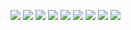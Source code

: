 ![](http://sowcar.com/t6/690/1553655766x1965165908.jpg)
![](http://sowcar.com/t6/690/1553655794x2890211816.png)
![](http://sowcar.com/t6/690/1553655812x2728278590.jpg)
![](http://sowcar.com/t6/690/1553655960x2890211702.png)
![](http://sowcar.com/t6/690/1553655976x2728278901.png)
![](http://sowcar.com/t6/690/1553655990x2890149536.png)
![](http://sowcar.com/t6/690/1553656142x2890149380.png)
![](http://sowcar.com/t6/690/1553656215x2728278979.jpg)
![](http://sowcar.com/t6/690/1553656227x2890149536.png)
